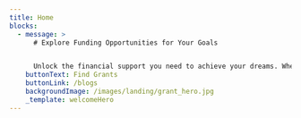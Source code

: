 ```yaml
---
title: Home
blocks:
  - message: >
      # Explore Funding Opportunities for Your Goals


      Unlock the financial support you need to achieve your dreams. Whether you're pursuing higher education, starting a business, or looking for resources to support your career growth, we connect you with tailored grant opportunities to help you succeed.
    buttonText: Find Grants
    buttonLink: /blogs
    backgroundImage: /images/landing/grant_hero.jpg
    _template: welcomeHero
---
```


